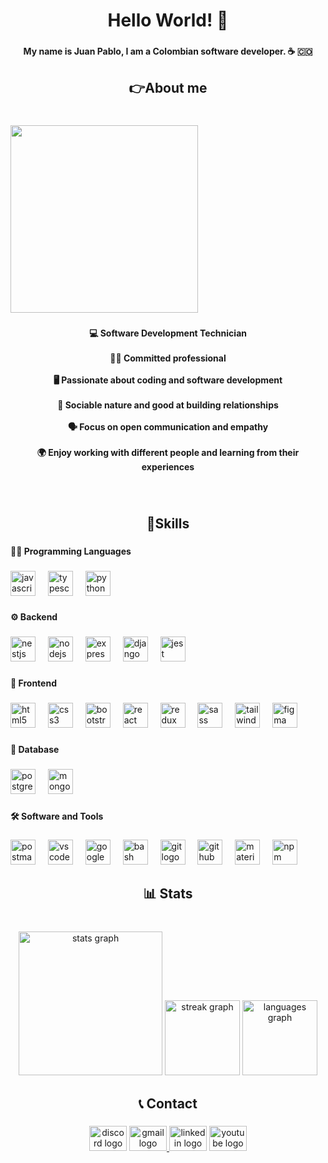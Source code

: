 <h1 align="center">Hello World! 👋</h1>

###

<h4 align="center">My name is Juan Pablo, I am a Colombian software developer. ☕ 🇨🇴</h4>

###

<h2 align="center">👉About me</h2>

###

<br clear="both">

<img align="center" height="300" src="https://i.giphy.com/media/v1.Y2lkPTc5MGI3NjExaThkNW16MnA0anUzcGU5aHZqYzlqYnc3eHljdWZkbTNmNnpkdDFsbyZlcD12MV9pbnRlcm5hbF9naWZfYnlfaWQmY3Q9Zw/lP8ezu4iNVmZYOZn3j/giphy.gif"  />

###

<h4 align="center">💻 Software Development Technician <br><br>👨‍💼 Committed professional <br><br>🖥️ Passionate about coding and software development <br><br>🤝 Sociable nature and good at building relationships<br><br>🗣️ Focus on open communication and empathy<br><br>🌍 Enjoy working with different people and learning from their experiences</h4>

###

<br clear="both">

<h2 align="center">🔧Skills</h2>

###

<h4 align="left">👨‍💻 Programming Languages</h4>

###

<div align="left">
  <img src="https://cdn.jsdelivr.net/gh/devicons/devicon/icons/javascript/javascript-plain.svg" height="40" alt="javascript logo"  />
  <img width="12" />
  <img src="https://cdn.jsdelivr.net/gh/devicons/devicon/icons/typescript/typescript-original.svg" height="40" alt="typescript logo"  />
  <img width="12" />
  <img src="https://cdn.jsdelivr.net/gh/devicons/devicon/icons/python/python-original.svg" height="40" alt="python logo"  />
</div>

###

<h4 align="left">⚙️ Backend</h4>

###

<div align="left">
  <img src="https://cdn.jsdelivr.net/gh/devicons/devicon/icons/nestjs/nestjs-original.svg" height="40" alt="nestjs logo"  />
  <img width="12" />
  <img src="https://cdn.simpleicons.org/nodedotjs/339933" height="40" alt="nodejs logo"  />
  <img width="12" />
  <img src="https://skillicons.dev/icons?i=express" height="40" alt="express logo"  />
  <img width="12" />
  <img src="https://skillicons.dev/icons?i=django" height="40" alt="django logo"  />
  <img width="12" />
  <img src="https://cdn.simpleicons.org/jest/C21325" height="40" alt="jest logo"  />
</div>

###

<h4 align="left">🎨 Frontend</h4>

###

<div align="left">
  <img src="https://cdn.jsdelivr.net/gh/devicons/devicon/icons/html5/html5-original.svg" height="40" alt="html5 logo"  />
  <img width="12" />
  <img src="https://cdn.jsdelivr.net/gh/devicons/devicon/icons/css3/css3-original.svg" height="40" alt="css3 logo"  />
  <img width="12" />
  <img src="https://skillicons.dev/icons?i=bootstrap" height="40" alt="bootstrap logo"  />
  <img width="12" />
  <img src="https://cdn.jsdelivr.net/gh/devicons/devicon/icons/react/react-original.svg" height="40" alt="react logo"  />
  <img width="12" />
  <img src="https://cdn.jsdelivr.net/gh/devicons/devicon/icons/redux/redux-original.svg" height="40" alt="redux logo"  />
  <img width="12" />
  <img src="https://skillicons.dev/icons?i=sass" height="40" alt="sass logo"  />
  <img width="12" />
  <img src="https://cdn.simpleicons.org/tailwindcss/06B6D4" height="40" alt="tailwindcss logo"  />
  <img width="12" />
  <img src="https://cdn.jsdelivr.net/gh/devicons/devicon/icons/figma/figma-original.svg" height="40" alt="figma logo"  />
</div>

###

<h4 align="left">💾 Database</h4>

###

<div align="left">
  <img src="https://cdn.jsdelivr.net/gh/devicons/devicon/icons/postgresql/postgresql-original.svg" height="40" alt="postgresql logo"  />
  <img width="12" />
  <img src="https://cdn.jsdelivr.net/gh/devicons/devicon/icons/mongodb/mongodb-original.svg" height="40" alt="mongodb logo"  />
</div>

###

<h4 align="left">🛠️ Software and Tools</h4>

###

<div align="left">
  <img src="https://skillicons.dev/icons?i=postman" height="40" alt="postman logo"  />
  <img width="12" />
  <img src="https://cdn.jsdelivr.net/gh/devicons/devicon/icons/vscode/vscode-original.svg" height="40" alt="vscode logo"  />
  <img width="12" />
  <img src="https://cdn.jsdelivr.net/gh/devicons/devicon/icons/googlecloud/googlecloud-original.svg" height="40" alt="googlecloud logo"  />
  <img width="12" />
  <img src="https://skillicons.dev/icons?i=bash" height="40" alt="bash logo"  />
  <img width="12" />
  <img src="https://cdn.jsdelivr.net/gh/devicons/devicon/icons/git/git-original.svg" height="40" alt="git logo"  />
  <img width="12" />
  <img src="https://skillicons.dev/icons?i=github" height="40" alt="github logo"  />
  <img width="12" />
  <img src="https://cdn.jsdelivr.net/gh/devicons/devicon/icons/materialui/materialui-original.svg" height="40" alt="materialui logo"  />
  <img width="12" />
  <img src="https://cdn.simpleicons.org/npm/CB3837" height="40" alt="npm logo"  />
</div>

###

<h2 align="center">📊 Stats</h2>

###

<br clear="both">

<div align="center">
  <img src="https://github-readme-stats.vercel.app/api?username=Jsanabrh04&hide_title=false&hide_rank=false&show_icons=true&include_all_commits=true&count_private=true&disable_animations=false&theme=vue-dark&locale=en&hide_border=false&order=1" height="230" alt="stats graph"  />
  <img src="https://streak-stats.demolab.com?user=Jsanabrh04&locale=en&mode=daily&theme=vue-dark&hide_border=false&border_radius=5&date_format=j%20M%5B%20Y%5D&order=3" height="120" alt="streak graph"  />
  <img src="https://github-readme-stats.vercel.app/api/top-langs?username=Jsanabrh04&locale=en&hide_title=false&layout=compact&card_width=320&langs_count=6&theme=vue-dark&hide_border=false&order=2" height="120" alt="languages graph"  />
</div>

###

<h2 align="center">📞 Contact</h2>

###

<div align="center">
  <img src="https://raw.githubusercontent.com/maurodesouza/profile-readme-generator/master/src/assets/icons/social/discord/default.svg" width="60" height="40" alt="discord logo"  />
  <a href="juanpablosanabriahoyos@gmail.com" target="_blank">
    <img src="https://raw.githubusercontent.com/maurodesouza/profile-readme-generator/master/src/assets/icons/social/gmail/default.svg" width="60" height="40" alt="gmail logo"  />
  </a>
  <img src="https://raw.githubusercontent.com/maurodesouza/profile-readme-generator/master/src/assets/icons/social/linkedin/default.svg" width="60" height="40" alt="linkedin logo"  />
  <img src="https://raw.githubusercontent.com/maurodesouza/profile-readme-generator/master/src/assets/icons/social/youtube/default.svg" width="60" height="40" alt="youtube logo"  />
</div>

###
